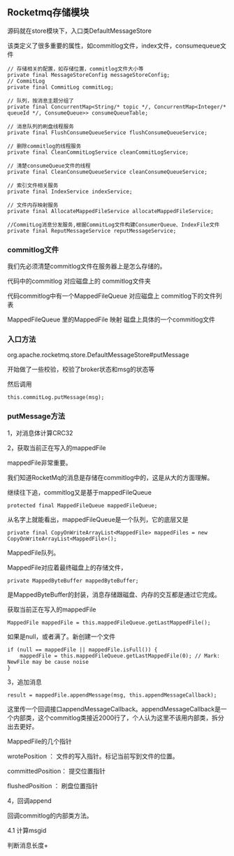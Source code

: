 ## Rocketmq存储模块

源码就在store模块下，入口类DefaultMessageStore

该类定义了很多重要的属性，如commitlog文件，index文件，consumequeue文件

```
// 存储相关的配置，如存储位置，commitlog文件大小等
private final MessageStoreConfig messageStoreConfig;
// CommitLog
private final CommitLog commitLog;

// 队列，按消息主题分组了
private final ConcurrentMap<String/* topic */, ConcurrentMap<Integer/* queueId */, ConsumeQueue>> consumeQueueTable;

// 消息队列的刷盘线程服务
private final FlushConsumeQueueService flushConsumeQueueService;

// 删除commitlog的线程服务
private final CleanCommitLogService cleanCommitLogService;

// 清楚consumeQueue文件的线程
private final CleanConsumeQueueService cleanConsumeQueueService;

// 索引文件相关服务
private final IndexService indexService;

// 文件内存映射服务
private final AllocateMappedFileService allocateMappedFileService;

//CommitLog消息分发服务,根据CommitLog文件构建ConsumerQueue、IndexFile文件
private final ReputMessageService reputMessageService;
```

### commitlog文件

我们先必须清楚commitlog文件在服务器上是怎么存储的。

代码中的commitlog        对应磁盘上的    commitlog文件夹

代码commitlog中有一个MappedFileQueue   对应磁盘上     commitlog下的文件列表

MappedFileQueue  里的MappedFile   映射  磁盘上具体的一个commitlog文件

### 入口方法

org.apache.rocketmq.store.DefaultMessageStore#putMessage

开始做了一些校验，校验了broker状态和msg的状态等

然后调用

```
this.commitLog.putMessage(msg);
```

### putMessage方法

1，对消息体计算CRC32

2，获取当前正在写入的mappedFile

mappedFile非常重要。

我们知道RocketMq的消息是存储在commitlog中的，这是从大的方面理解。

继续往下追，commitlog又是基于mappedFileQueue

```
protected final MappedFileQueue mappedFileQueue;
```

从名字上就能看出，mappedFileQueue是一个队列，它的底层又是

```
private final CopyOnWriteArrayList<MappedFile> mappedFiles = new CopyOnWriteArrayList<MappedFile>();
```

MappedFile队列。

MappedFile对应着最终磁盘上的存储文件，

```
private MappedByteBuffer mappedByteBuffer;
```

是MappedByteBuffer的封装，消息存储跟磁盘、内存的交互都是通过它完成。

获取当前正在写入的mappedFile

```
MappedFile mappedFile = this.mappedFileQueue.getLastMappedFile();
```

如果是null，或者满了。新创建一个文件

```
if (null == mappedFile || mappedFile.isFull()) {
    mappedFile = this.mappedFileQueue.getLastMappedFile(0); // Mark: NewFile may be cause noise
}
```

3，追加消息

```
result = mappedFile.appendMessage(msg, this.appendMessageCallback);
```

这里传一个回调接口appendMessageCallback。appendMessageCallback是一个内部类，这个commitlog类接近2000行了，个人认为这里不该用内部类，拆分出去更好。

MappedFile的几个指针

wrotePosition  ： 文件的写入指针。标记当前写到文件的位置。

committedPosition： 提交位置指针

flushedPosition ： 刷盘位置指针

4，回调append

回调commitlog的内部类方法。

4.1   计算msgid



判断消息长度+